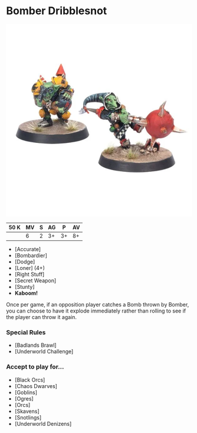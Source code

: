 # Bomber Dribblesnot

![](../media/starplayers/BBFungusTheLoonBomberDribblesnotLead.webp)

| 50 K  | MV | S | AG | P | AV |
| --- | --- | --- | --- | --- | --- |
| | 6 | 2 | 3+ | 3+ | 8+ |

* [Accurate]
* [Bombardier]
* [Dodge]
* [Loner] (4+)
* [Right Stuff]
* [Secret Weapon]
* [Stunty]
* **Kaboom!**

Once per game, if an opposition player catches a Bomb thrown by Bomber, you can choose to have it explode immediately rather than rolling to see if the player can throw it again.

### Special Rules
* [Badlands Brawl]
* [Underworld Challenge]

### Accept to play for...
* [Black Orcs]
* [Chaos Dwarves]
* [Goblins]
* [Ogres]
* [Orcs]
* [Skavens]
* [Snotlings]
* [Underworld Denizens]

